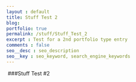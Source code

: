 ```yaml
---
layout : default
title: Stuff Test 2
blog: 
portfolio: true
permalink: /stuff/Stuff_Test_2
excerpt : Test for a 2nd portfolio type entry
comments : false
seo__desc : seo_description
seo__key : seo_keyword, search_engine_keywords
---
```

<img alt="" src="http://placehold.it/200x200/0eafff/ffffff.png" />
<!-- /intro -->
###Stuff Test #2
<img alt="" src="http://placehold.it/400x400/0eafff/ffffff.png" />

